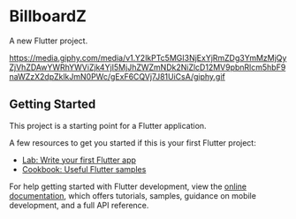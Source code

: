 # BillboardZ

A new Flutter project.

https://media.giphy.com/media/v1.Y2lkPTc5MGI3NjExYjRmZDg3YmMzMjQyZjVhZDAwYWRhYWViZjk4YjI5MjJhZWZmNDk2NiZlcD12MV9pbnRlcm5hbF9naWZzX2dpZklkJmN0PWc/gExF6CQVj7J81UiCsA/giphy.gif

## Getting Started

This project is a starting point for a Flutter application.

A few resources to get you started if this is your first Flutter project:

- [Lab: Write your first Flutter app](https://docs.flutter.dev/get-started/codelab)
- [Cookbook: Useful Flutter samples](https://docs.flutter.dev/cookbook)

For help getting started with Flutter development, view the
[online documentation](https://docs.flutter.dev/), which offers tutorials,
samples, guidance on mobile development, and a full API reference.
